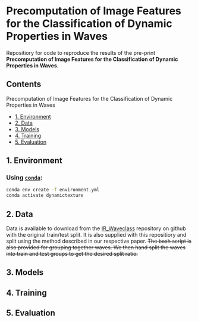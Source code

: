 # Precomputation of Image Features for the Classification of Dynamic Properties in Waves

Repositiory for code to reproduce the results of the pre-print **Precomputation of Image Features for the Classification of Dynamic Properties in Waves**.

## Contents

Precomputation of Image Features for the Classification of Dynamic Properties in Waves

- [1. Environment](#1-environment)
- [2. Data](#2-data)
- [3. Models](#3-models)
- [4. Training](#4-training)
- [5. Evaluation](#5-evaluation)

## 1. Environment

### Using [`conda`](https://docs.conda.io/en/latest/):

```bash
conda env create -f environment.yml
conda activate dynamictexture
```

## 2. Data

Data is available to download from the [IR_Waveclass](https://github.com/dbuscombe-usgs/IR_waveclass) repository on github with the original train/test split. It is also supplied with this repositiory and split using the method described in our respective paper. ~~The bash script is also provided for grouping together waves.  We then hand split the waves into train and test groups to get the desired split ratio.~~

## 3. Models

## 4. Training

## 5. Evaluation
